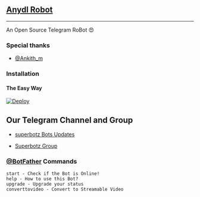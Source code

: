 ## [Anydl Robot](https://telegram.dog/Anydl)
---

An Open Source Telegram RoBot  😍

### Special thanks

* [@Ankith_m](https://telegram.dog/Ankith_m)

### Installation

#### The Easy Way

[![Deploy](https://www.herokucdn.com/deploy/button.svg)](https://github.com/venky533/Convert-2-Video/blob/Venky533/README.md)

## Our Telegram Channel and Group

* [superbotz Bots Updates](https://telegram.dog/super_botz)

* [Superbotz Group](https://telegram.dog/super_botz_support)


### [@BotFather](https://telegram.dog/BotFather) Commands

```
start - Check if the Bot is Online!
help - How to use this Bot?
upgrade - Upgrade your status
converttovideo - Convert to Streamable Video
```

